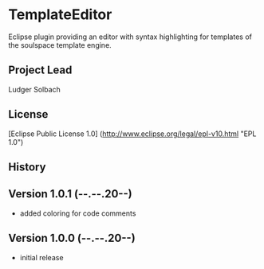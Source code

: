 TemplateEditor
==============

Eclipse plugin providing an editor with syntax highlighting for templates of the soulspace template engine.

Project Lead
------------
Ludger Solbach

License
-------
[Eclipse Public License 1.0] (http://www.eclipse.org/legal/epl-v10.html "EPL 1.0")

History
-------

Version 1.0.1 (--.--.20--)
--------------------------
* added coloring for code comments

Version 1.0.0 (--.--.20--)
--------------------------
* initial release
